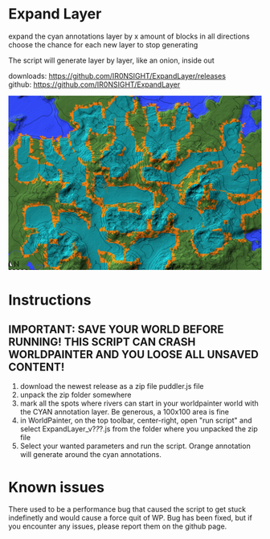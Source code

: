 # Expand Layer

expand the cyan annotations layer by x amount of blocks in all directions
choose the chance for each new layer to stop generating

The script will generate layer by layer, like an onion, inside out

downloads: https://github.com/IR0NSIGHT/ExpandLayer/releases  
github: https://github.com/IR0NSIGHT/ExpandLayer

![](PR\thumbnail.PNG)

# Instructions

## IMPORTANT: SAVE YOUR WORLD BEFORE RUNNING! THIS SCRIPT CAN CRASH WORLDPAINTER AND YOU LOOSE ALL UNSAVED CONTENT!

1. download the newest release as a zip file puddler.js file
2. unpack the zip folder somewhere
3. mark all the spots where rivers can start in your worldpainter world with the CYAN annotation layer. Be generous, a
   100x100 area is fine
4. in WorldPainter, on the top toolbar, center-right, open "run script" and select ExpandLayer_v?_?_?.js from the folder where you
   unpacked the zip file
5. Select your wanted parameters and run the script. Orange annotation will generate around the cyan annotations.

# Known issues
There used to be a performance bug that caused the script to get stuck indefinetly and would cause a force quit of WP.
Bug has been fixed, but if you encounter any issues, please report them on the github page.